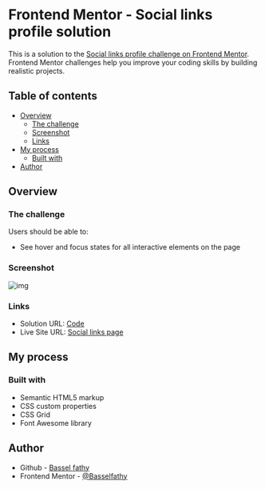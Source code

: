 # Frontend Mentor - Social links profile solution

This is a solution to the [Social links profile challenge on Frontend Mentor](https://www.frontendmentor.io/challenges/social-links-profile-UG32l9m6dQ). Frontend Mentor challenges help you improve your coding skills by building realistic projects.

## Table of contents

- [Overview](#overview)
  - [The challenge](#the-challenge)
  - [Screenshot](#screenshot)
  - [Links](#links)
- [My process](#my-process)
  - [Built with](#built-with)
- [Author](#author)

## Overview

### The challenge

Users should be able to:

- See hover and focus states for all interactive elements on the page

### Screenshot

![img](./screenshot.jpg)

### Links

- Solution URL: [Code](https://github.com/Basselfathy/Frontend-Mentor-Social-Links-Profile-Challenge)
- Live Site URL: [Social links page](https://basselfathy.github.io/Frontend-Mentor-Social-Links-Profile-Challenge/)

## My process

### Built with

- Semantic HTML5 markup
- CSS custom properties
- CSS Grid
- Font Awesome library

## Author

- Github - [Bassel fathy](https://github.com/Basselfathy)
- Frontend Mentor - [@Basselfathy](https://www.frontendmentor.io/profile/Basselfathy)
